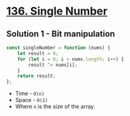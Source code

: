 # [136. Single Number](https://leetcode.com/problems/single-number/)

## Solution 1 - Bit manipulation

```js
const singleNumber = function (nums) {
    let result = 0;
    for (let i = 0; i < nums.length; i++) {
        result ^= nums[i];
    }
    return result;
};
```

-   Time - `O(n)`
-   Space - `O(1)`
-   Where `n` is the size of the array.
